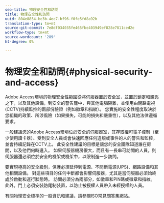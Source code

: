 ```yaml
---
seo-title: 物理安全性和訪問
title: 物理安全性和訪問
uuid: 804e8854-be3b-4ec7-bf96-f0fe5fd8a92b
translation-type: tm+mt
source-git-commit: 7e8df034035fe465fbe403949ef828e7811ced2e
workflow-type: tm+mt
source-wordcount: '289'
ht-degree: 0%

---
```



# 物理安全和訪問{#physical-security-and-access}

Adobe Access環境的物理安全性範圍從將伺服器置於安全室，並置於鎖定和鑰匙之下，以及其他設備，到安全的警告籠中，與其他電腦隔離，並使用由閉路電視(CCTV)持續監控的兩部份驗證（例如徽章和指紋）。 您實施的安全性程度取決於您組織的政策、所涉風險（如果損失，可能的損失和嚴重性），以及其他法律遵循要求。

一般建議您的Adobe Access環境位於安全的伺服器室，其存取權可電子控制（至少使用讀卡器）、受到安全人員或會快速回應任何違規或事件的人的警告和監控，並會持續記錄在CCTV上。 此安全性建議的目標是讓您的安全團隊知道誰在房間，以及他們何時進入。 如果伺服器機房很大，而且有一長串可訪問的人員，則伺服器還必須位於安全的機架或機架中，以限制進一步訪問。

要實現極高的安全級別，保護必須延伸到電源、不間斷電源(UPS)、網路設備和其他相關設備。 對這些項目的任何中斷都會影響伺服器，尤其是當伺服器必須始終處於啟動和運行狀態時。 訪問必須分為兩部分，如徽章和PIN碼或徽章和指紋。 此外，門上必須安裝防尾制裝置，以防止被授權人員帶入未經授權的人員。

有關物理安全標準的一般資訊和建議，請參閱ISO常見問答集網站。
